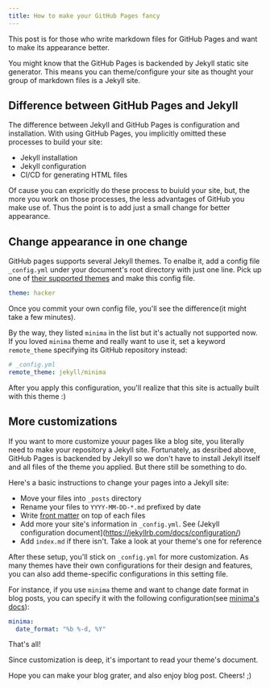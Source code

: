 ```yaml
---
title: How to make your GitHub Pages fancy
---
```


This post is for those who write markdown files for GitHub Pages and want to make its appearance better. 

You might know that the GitHub Pages is backended by Jekyll static site generator.
This means you can theme/configure your site as thought your group of markdown files is a Jekyll site.

## Difference between GitHub Pages and Jekyll

The difference between Jekyll and GitHub Pages is configuration and installation.
With using GitHub Pages, you implicitly omitted these processes to build your site:

 - Jekyll installation
 - Jekyll configuration
 - CI/CD for generating HTML files

Of cause you can expricitly do these process to buiuld your site, but, the more you work on those processes, the less advantages of GitHub you make use of.
Thus the point is to add just a small change for better appearance.

## Change appearance in one change

GitHub pages supports several Jekyll themes. To enalbe it, add a config file `_config.yml` under your document's root directory with just one line. Pick up one of [their supported themes](https://pages.github.com/themes/) and make this config file.

```yaml
theme: hacker
```

Once you commit your own config file, you'll see the difference(it might take a few minutes).

By the way, they listed `minima` in the list but it's actually not supported now.
If you loved `minima` theme and really want to use it, set a keyword `remote_theme` specifying its GitHub repository instead:

```yaml
# _config.yml
remote_theme: jekyll/minima
```

After you apply this configuration, you'll realize that this site is actually built with this theme :)

## More customizations

If you want to more customize youur pages like a blog site, you literally need to make your repository a Jekyll site.
Fortunately, as desribed above, GitHub Pages is backended by Jekyll so we don't have to install Jekyll itself and all files of the theme you applied. But there still be something to do.

Here's a basic instructions to change your pages into a Jekyll site:

 - Move your files into `_posts` directory
 - Rename your files to `YYYY-MM-DD-*.md` prefixed by date
 - Write [front matter](https://jekyllrb.com/docs/front-matter/) on top of each files
 - Add more your site's information in `_config.yml`. See (Jekyll configuration document](https://jekyllrb.com/docs/configuration/)
 - Add `index.md` if there isn't. Take a look at your theme's one for reference

After these setup, you'll stick on `_config.yml` for more customization.
As many themes have their own configurations for their design and features, you can also add theme-specific configurations in this setting file.

For instance, if you use `minima` theme and want to change date format in blog posts, you can specify it with the following configuration(see [minima's docs](https://github.com/jekyll/minima#skins)):

```yaml
minima:
  date_format: "%b %-d, %Y"
```

That's all!

Since customization is deep, it's important to read your theme's document.

Hope you can make your blog grater, and also enjoy blog post. Cheers! ;)
